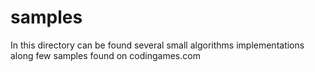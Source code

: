 samples
=======

In this directory can be found several small algorithms implementations
along few samples found on codingames.com